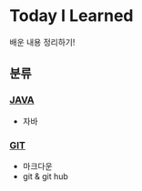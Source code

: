# Today I Learned

배운 내용 정리하기!



## 분류

### [JAVA](./Java)

* 자바 

### [GIT](./Git)

* 마크다운
* git & git hub

